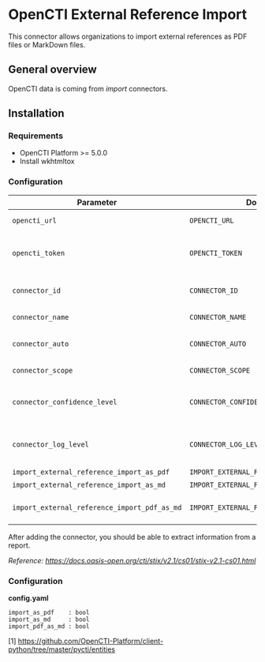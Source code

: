 # OpenCTI External Reference Import

This connector allows organizations to import external references as PDF files or MarkDown files.

## General overview

OpenCTI data is coming from *import* connectors.

## Installation

### Requirements

- OpenCTI Platform >= 5.0.0
- Install wkhtmltox

### Configuration

| Parameter                                    | Docker envvar                                | Mandatory | Description                                                                              |
|----------------------------------------------|----------------------------------------------|-----------|------------------------------------------------------------------------------------------|
| `opencti_url`                                | `OPENCTI_URL`                                | Yes       | The URL of the OpenCTI platform.                                                         |
| `opencti_token`                              | `OPENCTI_TOKEN`                              | Yes       | The default admin token configured in the OpenCTI platform parameters file.              |
| `connector_id`                               | `CONNECTOR_ID`                               | Yes       | A valid arbitrary `UUIDv4` that must be unique for this connector.                       |
| `connector_name`                             | `CONNECTOR_NAME`                             | Yes       | Option `ImportExternalReference`                                                         |
| `connector_auto`                             | `CONNECTOR_AUTO`                             | Yes       | `false` Enable/disable auto-import of external references                                |
| `connector_scope`                            | `CONNECTOR_SCOPE`                            | Yes       | Supported file types: `'External-Reference'`                                             |
| `connector_confidence_level`                 | `CONNECTOR_CONFIDENCE_LEVEL`                 | Yes       | The default confidence level for created sightings (a number between 1 and 100).         |
| `connector_log_level`                        | `CONNECTOR_LOG_LEVEL`                        | Yes       | Connector logging verbosity, could be `debug`, `info`, `warn` or `error` (less verbose). |
| `import_external_reference_import_as_pdf`    | `IMPORT_EXTERNAL_REFERENCE_IMPORT_AS_PDF`    | Yes       | Import as PDF file                                                                       |
| `import_external_reference_import_as_md`     | `IMPORT_EXTERNAL_REFERENCE_IMPORT_AS_MD`     | Yes       | Import as MD file                                                                        |
| `import_external_reference_import_pdf_as_md` | `IMPORT_EXTERNAL_REFERENCE_IMPORT_PDF_AS_MD` | Yes       | If import_as_md is true, try to convert PDF as Markdown                                  |

After adding the connector, you should be able to extract information from a report.

*Reference: https://docs.oasis-open.org/cti/stix/v2.1/cs01/stix-v2.1-cs01.html*

### Configuration

**config.yaml**

```
import_as_pdf    : bool
import_as_md     : bool
import_pdf_as_md : bool
```

[1] https://github.com/OpenCTI-Platform/client-python/tree/master/pycti/entities
